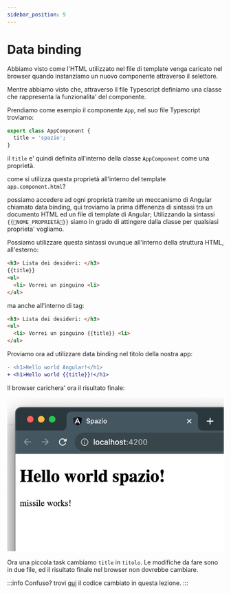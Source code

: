 ```yaml
---
sidebar_position: 9
---
```


# Data binding

Abbiamo visto come l'HTML utilizzato nel file di template venga caricato nel browser quando instanziamo un nuovo componente attraverso il selettore.

Mentre abbiamo visto che, attraverso il file Typescript definiamo una classe che rappresenta la funzionalita' del componente.

Prendiamo come esempio il componente `App`, nel suo file Typescript troviamo:
```ts title="app.component.ts"
export class AppComponent {
  title = 'spazio';
}
```

il `title` e' quindi definita all'interno della classe `AppComponent` come una proprietà.

come si utilizza questa proprietà all'interno del template `app.component.html`?

possiamo accedere ad ogni proprietà tramite un meccanismo di Angular chiamato data binding, qui troviamo la prima diffenenza di sintassi tra un documento HTML ed un file di template di Angular; Utilizzando la sintassi `{{🐧NOME_PROPRIETÀ🐧}}` siamo in grado di attingere dalla classe per qualsiasi proprieta' vogliamo.

Possiamo utilizzare questa sintassi ovunque all'interno della struttura HTML, all'esterno:

```html
<h3> Lista dei desideri: </h3>
{{title}}
<ul>
  <li> Vorrei un pinguino <li>
</ul>
```
ma anche all'interno di tag:

```html
<h3> Lista dei desideri: </h3>
<ul>
  <li> Vorrei un pinguino {{title}} <li>
</ul>
```

Proviamo ora ad utilizzare data binding nel titolo della nostra app:

```diff title="app.component.html"
- <h1>Hello world Angular!</h1>
+ <h1>Hello world {{title}}!</h1>
```

Il browser carichera' ora il risultato finale:

![Data binding result](./data_binding.png)

Ora una piccola task cambiamo `title` in `titolo`. Le modifiche da fare sono in due file, ed il risultato finale nel browser non dovrebbe cambiare.

:::info
Confuso? trovi [qui](https://github.com/lucatardi/spazio/commit/ac7b178539748aa1ceee67bbf007c15095bf2db9?diff=split) il codice cambiato in questa lezione.
:::

